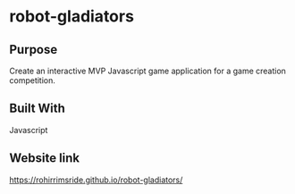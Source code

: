 # robot-gladiators

## Purpose
Create an interactive MVP Javascript game application for a game creation competition.

## Built With
Javascript


## Website link
https://rohirrimsride.github.io/robot-gladiators/
